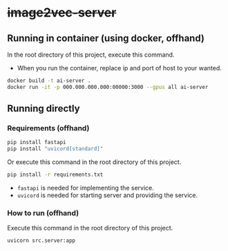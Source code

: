# ~~image2vec-server~~

## Running in container (using docker, offhand)

In the root directory of this project, execute this command.
- When you run the container, replace ip and port of host to your wanted.

```bash
docker build -t ai-server .
docker run -it -p 000.000.000.000:00000:3000 --gpus all ai-server
```

## Running directly

### Requirements (offhand)

```bash
pip install fastapi
pip install "uvicord[standard]"
```

Or execute this command in the root directory of this project.

```bash
pip install -r requirements.txt
```

- `fastapi` is needed for implementing the service.
- `uvicord` is needed for starting server and providing the service.

### How to run (offhand)
Execute this command in the root directory of this project.

```bash
uvicorn src.server:app
```
